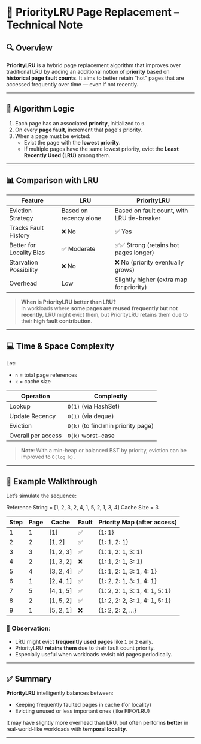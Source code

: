 # 📄 PriorityLRU Page Replacement – Technical Note

## 🔍 Overview

**PriorityLRU** is a hybrid page replacement algorithm that improves over traditional LRU by adding an additional notion of **priority** based on **historical page fault counts**. It aims to better retain “hot” pages that are accessed frequently over time — even if not recently.

---

## 🔁 Algorithm Logic

1. Each page has an associated **priority**, initialized to `0`.
2. On every **page fault**, increment that page's priority.
3. When a page must be evicted:
   - Evict the page with the **lowest priority**.
   - If multiple pages have the same lowest priority, evict the **Least Recently Used (LRU)** among them.

---

## 📊 Comparison with LRU

| Feature                   | LRU                             | PriorityLRU                                 |
|---------------------------|----------------------------------|---------------------------------------------|
| Eviction Strategy         | Based on recency alone           | Based on fault count, with LRU tie-breaker  |
| Tracks Fault History      | ❌ No                            | ✅ Yes                                       |
| Better for Locality Bias  | ✅ Moderate                      | ✅✅ Strong (retains hot pages longer)       |
| Starvation Possibility    | ❌ No                            | ❌ No (priority eventually grows)           |
| Overhead                  | Low                              | Slightly higher (extra map for priority)    |

> **When is PriorityLRU better than LRU?**  
> In workloads where **some pages are reused frequently but not recently**, LRU might evict them, but PriorityLRU retains them due to their **high fault contribution**.

---

## 💻 Time & Space Complexity

Let:
- `n` = total page references  
- `k` = cache size  

| Operation        | Complexity          |
|------------------|---------------------|
| Lookup           | `O(1)` (via HashSet)|
| Update Recency   | `O(1)` (via deque)  |
| Eviction         | `O(k)` (to find min priority page) |
| Overall per access | `O(k)` worst-case |

> **Note**: With a min-heap or balanced BST by priority, eviction can be improved to `O(log k)`.

---

## 🧪 Example Walkthrough

Let’s simulate the sequence:  

Reference String = [1, 2, 3, 2, 4, 1, 5, 2, 1, 3, 4]
Cache Size = 3

| Step | Page | Cache         | Fault | Priority Map (after access) |
|------|------|---------------|-------|------------------------------|
| 1    | 1    | [1]           | ✅    | {1: 1}                       |
| 2    | 2    | [1, 2]        | ✅    | {1: 1, 2: 1}                 |
| 3    | 3    | [1, 2, 3]     | ✅    | {1: 1, 2: 1, 3: 1}           |
| 4    | 2    | [1, 3, 2]     | ❌    | {1: 1, 2: 1, 3: 1}           |
| 5    | 4    | [3, 2, 4]     | ✅    | {1: 1, 2: 1, 3: 1, 4: 1}     |
| 6    | 1    | [2, 4, 1]     | ✅    | {1: 2, 2: 1, 3: 1, 4: 1}     |
| 7    | 5    | [4, 1, 5]     | ✅    | {1: 2, 2: 1, 3: 1, 4: 1, 5: 1}|
| 8    | 2    | [1, 5, 2]     | ✅    | {1: 2, 2: 2, 3: 1, 4: 1, 5: 1}|
| 9    | 1    | [5, 2, 1]     | ❌    | {1: 2, 2: 2, ...}            |

### 🔸 Observation:

- LRU might evict **frequently used pages** like `1` or `2` early.
- PriorityLRU **retains them** due to their fault count priority.
- Especially useful when workloads revisit old pages periodically.

---

## ✅ Summary

**PriorityLRU** intelligently balances between:
- Keeping frequently faulted pages in cache (for locality)
- Evicting unused or less important ones (like FIFO/LRU)

It may have slightly more overhead than LRU, but often performs **better** in real-world-like workloads with **temporal locality**.

---
